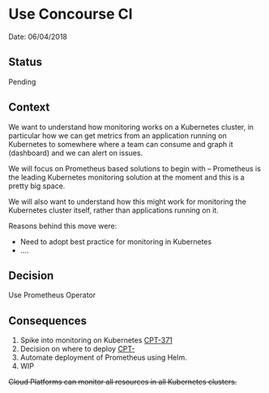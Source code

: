 # Use Concourse CI

Date: 06/04/2018

## Status

Pending

## Context

We want to understand how monitoring works on a Kubernetes cluster, in particular how we can get metrics from an application running on Kubernetes to somewhere where a team can consume and graph it (dashboard) and we can alert on issues.

We will focus on Prometheus based solutions to begin with – Prometheus is the leading Kubernetes monitoring solution at the moment and this is a pretty big space.

We will also want to understand how this might work for monitoring the Kubernetes cluster itself, rather than applications running on it.

Reasons behind this move were:

* Need to adopt best practice for monitoring in Kubernetes
* ....


## Decision

Use Prometheus Operator

## Consequences

1. Spike into monitoring on Kubernetes [CPT-371](https://dsdmoj.atlassian.net/browse/CPT-371)
2. Decision on where to deploy [CPT-](https://dsdmoj.atlassian.net/browse/CPT-)
3. Automate deployment of Prometheus using Helm.
4. WIP 


~~Cloud Platforms can monitor all resources in all Kubernetes clusters.~~